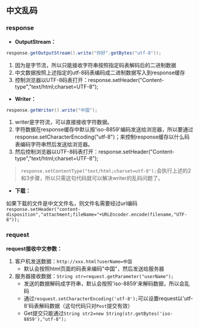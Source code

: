 ## 中文乱码
### response

+ **OutputStream：**

```java
response.getOutputStream().write("你好".getBytes("utf-8"));
```

1. 因为是字节流，所以只能接收字符串按照指定码表解码后的二进制数据
2. 中文数据按照上述指定的utf-8码表编码成二进制数据写入到response缓存
3. 控制浏览器以UTF-8码表打开：response.setHeader("Content-type","text/html;charset=UTF-8");


+ **Writer：**

```java
response.getWriter().write("中国");
```

1. writer是字符流，可以直接接收字符数据。
2. 字符数据在response缓存中默认按'iso-8859'编码发送给浏览器，所以要通过response.setCharacterEncoding("utf-8")；来控制response缓存以什么码表编码字符串然后发送给浏览器。
3. 然后控制浏览器以UTF-8码表打开：response.setHeader("Content-type","text/html;charset=UTF-8");

> `response.setContentType("text/html;charset=utf-8");`会执行上述的2和3步骤，所以只需这句代码就可以解决writer的乱码问题了。

- **下载：**

如果下载的文件是中文文件名，则文件名需要经过url编码
`response.setHeader("content-disposition","attachment;fileName="+URLEncoder.encode(filename,"UTF-8"));`

### request
**request接收中文参数：**

1. 客户机发送数据：`http://xxx.html?userName=中国`
    - 默认会按照html页面的码表来编码"中国"，然后发送给服务器
2. 服务器接收数据：`String str=request.getParameter("userName");`
    - 发送的数据解码成字符串，默认会按照'iso-8859'来解码数据，所以会乱码
    - 通过`resquest.setCharacterEncoding('utf-8');`可以设置request以'utf-8'码表解码数据（这句代码只对`Post`提交有效）
    - Get提交只能通过`String str2=new String(str.getBytes('iso-8859'),"utf-8");`
